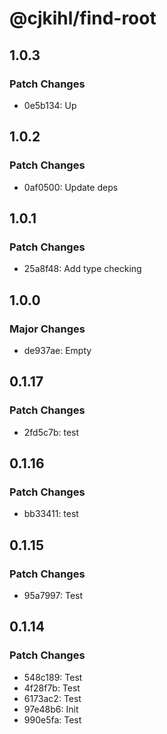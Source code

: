 # @cjkihl/find-root

## 1.0.3

### Patch Changes

- 0e5b134: Up

## 1.0.2

### Patch Changes

- 0af0500: Update deps

## 1.0.1

### Patch Changes

- 25a8f48: Add type checking

## 1.0.0

### Major Changes

- de937ae: Empty

## 0.1.17

### Patch Changes

- 2fd5c7b: test

## 0.1.16

### Patch Changes

- bb33411: test

## 0.1.15

### Patch Changes

- 95a7997: Test

## 0.1.14

### Patch Changes

- 548c189: Test
- 4f28f7b: Test
- 6173ac2: Test
- 97e48b6: Init
- 990e5fa: Test
